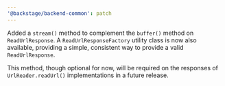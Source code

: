 ```yaml
---
'@backstage/backend-common': patch
---
```


Added a `stream()` method to complement the `buffer()` method on `ReadUrlResponse`. A `ReadUrlResponseFactory` utility class is now also available, providing a simple, consistent way to provide a valid `ReadUrlResponse`.

This method, though optional for now, will be required on the responses of `UrlReader.readUrl()` implementations in a future release.
